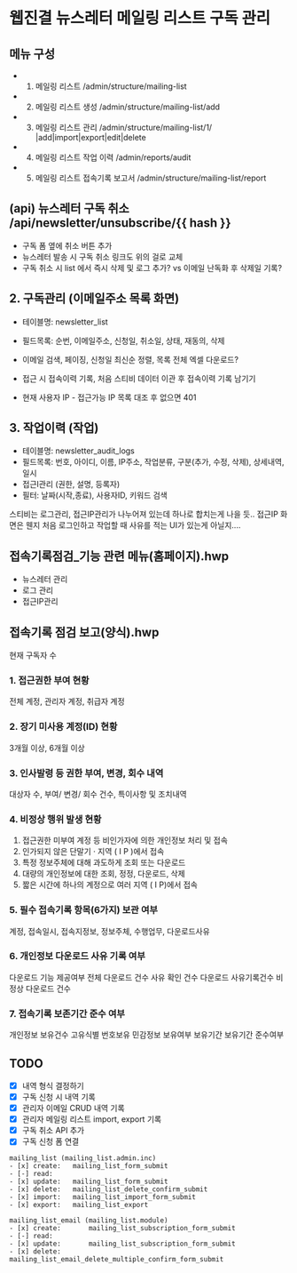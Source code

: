# 웹진결 뉴스레터 메일링 리스트 구독 관리

## 메뉴 구성

- 1. 메일링 리스트 /admin/structure/mailing-list
- 2. 메일링 리스트 생성 /admin/structure/mailing-list/add
- 3. 메일링 리스트 관리 /admin/structure/mailing-list/1/ |add|import|export|edit|delete
- 4. 메일링 리스트 작업 이력 /admin/reports/audit
- 5. 메일링 리스트 접속기록 보고서 /admin/structure/mailing-list/report

## (api) 뉴스레터 구독 취소 /api/newsletter/unsubscribe/{{ hash }}

- 구독 폼 옆에 취소 버튼 추가
- 뉴스레터 발송 시 구독 취소 링크도 위의 걸로 교체
- 구독 취소 시 list 에서 즉시 삭제 및 로그 추가? vs 이메일 난독화 후 삭제일 기록?

## 2. 구독관리 (이메일주소 목록 화면)

- 테이블명: newsletter_list
- 필드목록: 순번, 이메일주소, 신청일, 취소일, 상태, 재동의, 삭제
- 이메일 검색, 페이징, 신청일 최신순 정렬, 목록 전체 엑셀 다운로드?

- 접근 시 접속이력 기록, 처음 스티비 데이터 이관 후 접속이력 기록 남기기
- 현재 사용자 IP - 접근가능 IP 목록 대조 후 없으면 401

## 3. 작업이력 (작업)

- 테이블명: newsletter_audit_logs
- 필드목록: 번호, 아이디, 이름, IP주소, 작업분류, 구분(추가, 수정, 삭제), 상세내역, 일시
- 접근I관리 (권한, 설명, 등록자)
- 필터: 날짜(시작,종료), 사용자ID, 키워드 검색

스티비는 로그관리, 접근IP관리가 나누어져 있는데 하나로 합치는게 나을 듯..
접근IP 화면은 웬지 처음 로그인하고 작업할 때 사유를 적는 UI가 있는게 아닐지....

## 접속기록점검_기능 관련 메뉴(홈페이지).hwp

- 뉴스레터 관리
- 로그 관리
- 접근IP관리

## 접속기록 점검 보고(양식).hwp

현재 구독자 수

### 1. 접근권한 부여 현황

전체 계정, 관리자 계정, 취급자 계정

### 2. 장기 미사용 계정(ID) 현황

3개월 이상, 6개월 이상

### 3. 인사발령 등 권한 부여, 변경, 회수 내역

대상자 수, 부여/ 변경/ 회수 건수, 특이사항 및 조치내역

### 4. 비정상 행위 발생 현황

1. 접근권한 미부여 계정 등 비인가자에 의한 개인정보 처리 및 접속
2. 인가되지 않은 단말기 · 지역 ( I P )에서 접속
3. 특정 정보주체에 대해 과도하게 조회 또는 다운로드
4. 대량의 개인정보에 대한 조회, 정정, 다운로드, 삭제
5. 짧은 시간에 하나의 계정으로 여러 지역 ( I P)에서 접속

### 5. 필수 접속기록 항목(6가지) 보관 여부

계정, 접속일시, 접속지정보, 정보주체, 수행업무, 다운로드사유

### 6. 개인정보 다운로드 사유 기록 여부

다운로드 기능 제공여부
전체 다운로드 건수
사유 확인 건수
다운로드 사유기록건수
비정상 다운로드 건수

### 7. 접속기록 보존기간 준수 여부

개인정보 보유건수
고유식별 번호보유
민감정보 보유여부
보유기간
보유기간 준수여부

## TODO

- [x] 내역 형식 결정하기
- [x] 구독 신청 시 내역 기록
- [x] 관리자 이메일 CRUD 내역 기록
- [x] 관리자 메일링 리스트 import, export 기록
- [x] 구독 취소 API 추가
- [x] 구독 신청 폼 연결

```
mailing_list (mailing_list.admin.inc)
- [x] create:   mailing_list_form_submit
- [-] read:
- [x] update:   mailing_list_form_submit
- [x] delete:   mailing_list_delete_confirm_submit
- [x] import:   mailing_list_import_form_submit
- [x] export:   mailing_list_export

mailing_list_email (mailing_list.module)
- [x] create:       mailing_list_subscription_form_submit
- [-] read:
- [x] update:       mailing_list_subscription_form_submit
- [x] delete:       mailing_list_email_delete_multiple_confirm_form_submit
```
